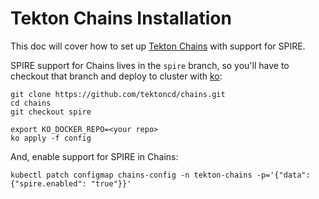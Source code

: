 # Tekton Chains Installation

This doc will cover how to set up [Tekton Chains](https://github.com/tektoncd/chains/) with support for SPIRE.

SPIRE support for Chains lives in the `spire` branch, so you'll have to checkout that branch and deploy to cluster with [ko](https://github.com/google/ko):

```
git clone https://github.com/tektoncd/chains.git
cd chains
git checkout spire

export KO_DOCKER_REPO=<your repo>
ko apply -f config
```

And, enable support for SPIRE in Chains:

```
kubectl patch configmap chains-config -n tekton-chains -p='{"data":{"spire.enabled": "true"}}'
```
